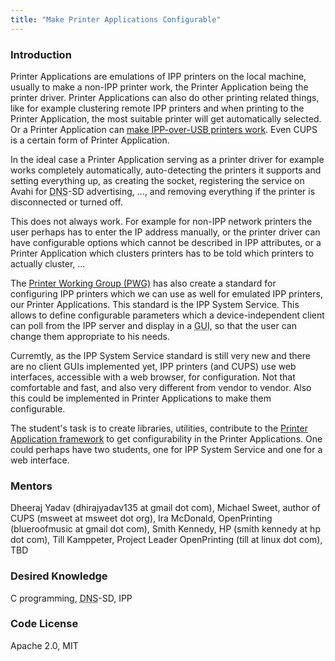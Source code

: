```yaml
---
title: "Make Printer Applications Configurable"
---
```


### Introduction
<p>
Printer Applications are emulations of IPP printers on the local machine, usually to make a non-IPP printer work, the Printer Application being the printer driver. Printer Applications can also do other printing related things, like for example clustering remote IPP printers and when printing to the Printer Application, the most suitable printer will get automatically selected. Or a Printer Application can <a href="https://github.com/OpenPrinting/ippusbxd" class="urlextern" title="https://github.com/OpenPrinting/ippusbxd"  rel="nofollow">make IPP-over-USB printers work</a>. Even CUPS is a certain form of Printer Application.
</p>

<p>
In the ideal case a Printer Application serving as a printer driver for example works completely automatically, auto-detecting the printers it supports and setting everything up, as creating the socket, registering the service on Avahi for <abbr title="Domain Name System">DNS</abbr>-SD advertising, …, and removing everything if the printer is disconnected or turned off.
</p>

<p>
This does not always work. For example for non-IPP network printers the user perhaps has to enter the IP address manually, or the printer driver can have configurable options which cannot be described in IPP attributes, or a Printer Application which clusters printers has to be told which printers to actually cluster, …
</p>

<p>
The <a href="http://www.pwg.org/" class="urlextern" title="http://www.pwg.org/"  rel="nofollow">Printer Working Group (PWG)</a> has also create a standard for configuring IPP printers which we can use as well for emulated IPP printers, our Printer Applications. This standard is the IPP System Service. This allows to define configurable parameters which a device-independent client can poll from the IPP server and display in a <abbr title="Graphical User Interface">GUI</abbr>, so that the user can change them appropriate to his needs.
</p>

<p>
Curremtly, as the IPP System Service standard is still very new and there are no client GUIs implemented yet, IPP printers (and CUPS) use web interfaces, accessible with a web browser, for configuration. Not that comfortable and fast, and also very different from vendor to vendor. Also this could be implemented in Printer Applications to make them configurable.
</p>

<p>
The student&#039;s task is to create libraries, utilities, contribute to the <a href="https://github.com/OpenPrinting/printer-application-framework" class="urlextern" title="https://github.com/OpenPrinting/printer-application-framework"  rel="nofollow">Printer Application framework</a> to get configurability in the Printer Applications. One could perhaps have two students, one for IPP System Service and one for a web interface.
</p>

### Mentors
<p>
Dheeraj Yadav (dhirajyadav135 at gmail dot com), Michael Sweet, author of CUPS (msweet at msweet dot org), Ira McDonald, OpenPrinting (blueroofmusic at gmail dot com), Smith Kennedy, HP (smith kennedy at hp dot com), Till Kamppeter, Project Leader OpenPrinting (till at linux dot com), TBD
</p>

### Desired Knowledge
<p>
C programming, <abbr title="Domain Name System">DNS</abbr>-SD, IPP
</p>

### Code License
<p>
Apache 2.0, MIT
</p>
